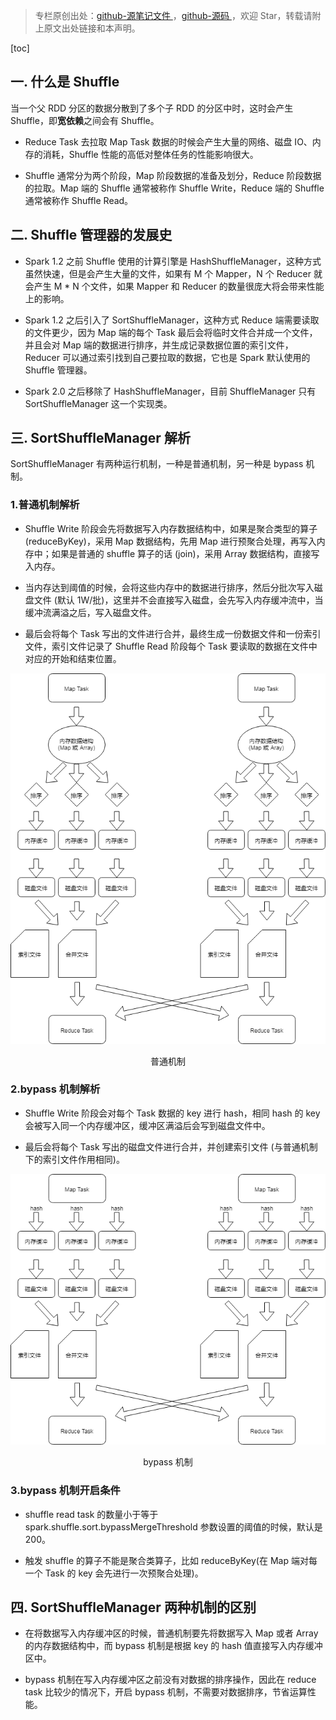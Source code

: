> 专栏原创出处：[github-源笔记文件 ](https://github.com/GourdErwa/review-notes/tree/master/framework/spark-basis) ，[github-源码 ](https://github.com/GourdErwa/spark-advanced)，欢迎 Star，转载请附上原文出处链接和本声明。

[toc]

## 一. 什么是 Shuffle
当一个父 RDD 分区的数据分散到了多个子 RDD 的分区中时，这时会产生 Shuffle，即**宽依赖**之间会有 Shuffle。
* Reduce Task 去拉取 Map Task 数据的时候会产生大量的网络、磁盘 IO、内存的消耗，Shuffle 性能的高低对整体任务的性能影响很大。

* Shuffle 通常分为两个阶段，Map 阶段数据的准备及划分，Reduce 阶段数据的拉取。Map 端的 Shuffle 通常被称作 Shuffle Write，Reduce 端的 Shuffle 通常被称作 Shuffle Read。

## 二. Shuffle 管理器的发展史
* Spark 1.2 之前 Shuffle 使用的计算引擎是 HashShuffleManager，这种方式虽然快速，但是会产生大量的文件，如果有 M 个 Mapper，N 个 Reducer 就会产生 M * N 个文件，如果 Mapper 和 Reducer 的数量很庞大将会带来性能上的影响。

* Spark 1.2 之后引入了 SortShuffleManager，这种方式 Reduce 端需要读取的文件更少，因为 Map 端的每个 Task 最后会将临时文件合并成一个文件，并且会对 Map 端的数据进行排序，并生成记录数据位置的索引文件，Reducer 可以通过索引找到自己要拉取的数据，它也是 Spark 默认使用的 Shuffle 管理器。

* Spark 2.0 之后移除了 HashShuffleManager，目前 ShuffleManager 只有 SortShuffleManager 这一个实现类。

## 三. SortShuffleManager 解析
SortShuffleManager 有两种运行机制，一种是普通机制，另一种是 bypass 机制。

### 1.普通机制解析
* Shuffle Write 阶段会先将数据写入内存数据结构中，如果是聚合类型的算子 (reduceByKey)，采用 Map 数据结构，先用 Map 进行预聚合处理，再写入内存中；如果是普通的 shuffle 算子的话 (join)，采用 Array 数据结构，直接写入内存。

* 当内存达到阈值的时候，会将这些内存中的数据进行排序，然后分批次写入磁盘文件 (默认 1W/批)，这里并不会直接写入磁盘，会先写入内存缓冲流中，当缓冲流满溢之后，写入磁盘文件。

* 最后会将每个 Task 写出的文件进行合并，最终生成一份数据文件和一份索引文件，索引文件记录了 Shuffle Read 阶段每个 Task 要读取的数据在文件中对应的开始和结束位置。

<div align="center">
    <img src="./_images/普通机制.png">
    <p> 普通机制 </p>
</div>

### 2.bypass 机制解析
* Shuffle Write 阶段会对每个 Task 数据的 key 进行 hash，相同 hash 的 key 会被写入同一个内存缓冲区，缓冲区满溢后会写到磁盘文件中。

* 最后会将每个 Task 写出的磁盘文件进行合并，并创建索引文件 (与普通机制下的索引文件作用相同)。

<div align="center">
    <img src="./_images/bypass机制.png">
    <p>bypass 机制 </p>
</div>

### 3.bypass 机制开启条件
* shuffle read task 的数量小于等于 spark.shuffle.sort.bypassMergeThreshold 参数设置的阈值的时候，默认是 200。

* 触发 shuffle 的算子不能是聚合类算子，比如 reduceByKey(在 Map 端对每一个 Task 的 key 会先进行一次预聚合处理)。

## 四. SortShuffleManager 两种机制的区别
* 在将数据写入内存缓冲区的时候，普通机制要先将数据写入 Map 或者 Array 的内存数据结构中，而 bypass 机制是根据 key 的 hash 值直接写入内存缓冲区中。

* bypass 机制在写入内存缓冲区之前没有对数据的排序操作，因此在 reduce task 比较少的情况下，开启 bypass 机制，不需要对数据排序，节省运算性能。